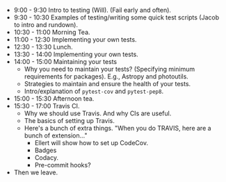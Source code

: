 * 9:00 - 9:30 Intro to testing (Will). (Fail early and often).
* 9:30 - 10:30 Examples of testing/writing some quick test scripts (Jacob to intro and rundown).
* 10:30 - 11:00 Morning Tea.
* 11:00 - 12:30 Implementing your own tests.
* 12:30 - 13:30 Lunch.
* 13:30 - 14:00 Implementing your own tests.
* 14:00 - 15:00 Maintaining your tests
    * Why you need to maintain your tests?  (Specifying minimum requirements
      for packages).  E.g., Astropy and photoutils.
    * Strategies to maintain and ensure the health of your tests.
    * Intro/explanation of `pytest-cov` and `pytest-pep8`.
* 15:00 - 15:30 Afternoon tea.
* 15:30 - 17:00 Travis CI.
    * Why we should use Travis. And why CIs are useful.
    * The basics of setting up Travis.
    * Here's a bunch of extra things.  "When you do TRAVIS, here are a bunch of
      extension..."
      * Ellert will show how to set up CodeCov.
      * Badges
      * Codacy.
      * Pre-commit hooks?
*  Then we leave.
